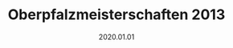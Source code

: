 ---
date: 2020.01.01
title: Oberpfalzmeisterschaften 2013
expireOn: 2014-01-01
tags: [Schach]
thumbnail: 
    src: wahlkurse/schach/00_index_bg.jpg
    alt: Das WGG Schach Logo
---